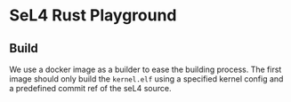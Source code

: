 # SeL4 Rust Playground

## Build

We use a docker image as a builder to ease the building process.
The first image should only build the `kernel.elf` using a specified kernel config
and a predefined commit ref of the seL4 source.
